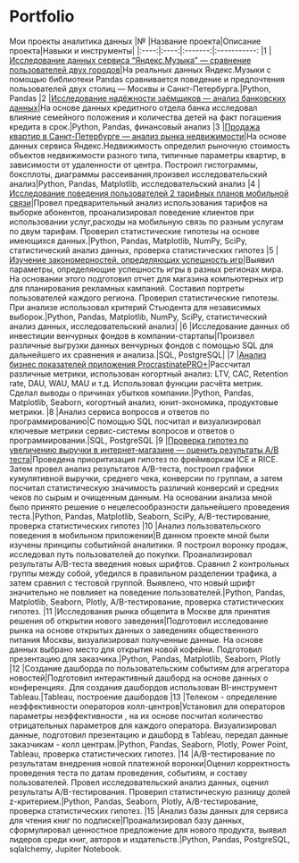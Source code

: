 # Portfolio
Мои проекты аналитика данных
|№ |Название проекта|Описание проекта|Навыки и инструменты|
|:----:|:----:|:-------:|:-----------:
|1 |[Исследование данных сервиса “Яндекс.Музыка” — сравнение пользователей двух городов](https://github.com/Eldarlakec/Portfolio/tree/main/Проект%201)|На реальных данных Яндекс.Музыки c помощью библиотеки Pandas сравнивается поведение и предпочтения пользователей двух столиц — Москвы и Санкт-Петербурга.|Python, Pandas
|2 |[Исследование надёжности заёмщиков — анализ банковских данных](https://github.com/Eldarlakec/Portfolio/tree/main/Проект%202)|На основе данных кредитного отдела банка исследовал влияние семейного положения и количества детей на факт погашения кредита в срок.|Python, Pandas, финансовый анализ
|3 |[Продажа квартир в Санкт-Петербурге — анализ рынка недвижимости](https://github.com/Eldarlakec/Portfolio/tree/main/Проект%203)|На основе данных сервиса Яндекс.Недвижимость определил рыночную стоимость объектов недвижимости разного типа, типичные параметры квартир, в зависимости от удаленности от центра. Построил гистограммы, боксплоты, диаграммы рассеивания,произвел исследовательский анализ|Python, Pandas, Matplotlib, исследовательский анализ
|4 |[Исследование поведения пользователей 2 тарифных планов мобильной связи](https://github.com/Eldarlakec/Portfolio/tree/main/Проект%204)|Провел предварительный анализ использования тарифов на выборке абонентов, проанализировал поведение клиентов при использовании услуг,расходы на мобильную связь по разным услугам по двум тарифам. Проверил статистические гипотезы на основе имеющихся данных.|Python, Pandas, Matplotlib, NumPy, SciPy, статистический анализ данных, проверка статистических гипотез
|5 |[Изучение закономерностей, определяющих успешность игр](https://github.com/Eldarlakec/Portfolio/tree/main/Проект%205)|Выявил параметры, определяющие успешность игры в разных регионах мира. На основании этого подготовил отчет для магазина компьютерных игр для планирования рекламных кампаний. Составил портреты пользователей каждого региона. Проверил статистические гипотезы. При анализе использовал критерий Стьюдента для независимых выборок.|Python, Pandas, Matplotlib, NumPy, SciPy, статистический анализ данных, исследовательский анализ|
|6 |Исследование данных об инвестиции венчурных фондов в компании-стартапы|Произвел различные выгрузки данных венчурных фондов с помощью SQL для дальнейшего их сравнения и анализа.|SQL, PostgreSQL|
|7 |[Анализ бизнес показателей приложения ProcrastinatePRO+](https://github.com/Eldarlakec/Portfolio/tree/main/Проект%207)|Рассчитал различные метрики, использован когортный анализ: LTV, CAC, Retention rate, DAU, WAU, MAU и т.д. Использовал функции расчёта метрик. Сделал выводы о причинах убытков компании.|Python, Pandas, Matplotlib, Seaborn, когортный анализ, юнит-экономика, продуктовые метрики.
|8 |Анализ сервиса вопросов и ответов по программированию|С помощью SQL посчитал и визуализировал ключевые метрики сервис-системы вопросов и ответов о программировании.|SQL, PostgreSQL
|9 |[Проверка гипотез по увеличению выручки в интернет-магазине — оценить результаты A/B теста](https://github.com/Eldarlakec/Portfolio/tree/main/Проект%209)|Проведена приоритизация гипотез по фреймворкам ICE и RICE. Затем провел анализ результатов A/B-теста, построил графики кумулятивной выручки, среднего чека, конверсии по группам, а затем посчитал статистическую значимость различий конверсий и средних чеков по сырым и очищенным данным. На основании анализа мной было принято решение о нецелесообразности дальнейшего проведения теста.|Python, Pandas, Matplotlib, Seaborn, SciPy, A/B-тестирование, проверка статистических гипотез
|10 |Анализ пользовательского поведения в мобильном приложении|В данном проекте мной были изучены принципы событийной аналитики. Я построил воронку продаж, исследовал путь пользователей до покупки. Проанализировал результаты A/B-теста введения новых шрифтов. Сравнил 2 контрольных группы между собой, убедился в правильном разделении трафика, а затем сравнил с тестовой группой. Выявлено, что новый шрифт значительно не повлияет на поведение пользователей.|Python, Pandas, Matplotlib, Seaborn, Plotly, A/B-тестирование, проверка статистических гипотез.
|11 |Исследования рынка общепита в Москве для принятия решения об открытии нового заведения|Подготовил исследование рынка на основе открытых данных о заведениях общественного питания Москвы, визуализировал полученные данные. На основе данных выбрано место для открытия новой кофейни. Подготовил презентацию для заказчика.|Python, Pandas, Matplotlib, Seaborn, Plotly
|12 |Создание дашборда по пользовательским событиям для агрегатора новостей|Подготовил интерактивный дашборд на основе данных о конференциях. Для создания дашбордов использован BI-инструмент Tableau.|Tableau, построение дашбордов
|13 |Телеком - определение неэффективности операторов колл-центров|Установил для операторов параметры неэффективности , на их основе посчитал количество отрицательных параметров для каждого оператора. Визуализировал данные, подготовил презентацию и дашборд в Tableau, передал данные заказчикам - колл центрам.|Python, Pandas, Seaborn, Plotly, Power Point, Tableau, проверка статистических гипотез.
|14 |A/B-тестирование по результатам внедрения новой платежной воронки|Оценил корректность проведения теста по датам проведения, событиям, и составу пользователей. Провел исследовательский анализ данных, оценил результаты A/B-тестирования. Проверил статистическую разницу долей z-критерием.|Python, Pandas, Seaborn, Plotly, A/B-тестирование, проверка статистических гипотез.
|15 |Анализ базы данных для сервиса для чтения книг по подписке|Проанализировал базу данных, сформулировал ценностное предложение для нового продукта, выявил лидеров среди книг, авторов и издательств.|Python, Pandas, PostgreSQL, sqlalchemy, Jupiter Notebook.
